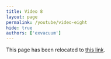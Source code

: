 ```yaml
---
title: Video 8
layout: page
permalink: /youtube/video-eight
hide: true
authors: ['exvacuum']
---
```


<html>
<head>
    <script type="text/javascript">
        window.location.replace("../youtube#video-eight");
    </script>
</head>
<body>
<p>This page has been relocated to <a href="../youtube#video-eight">this link</a>.</p>
</body>
</html>